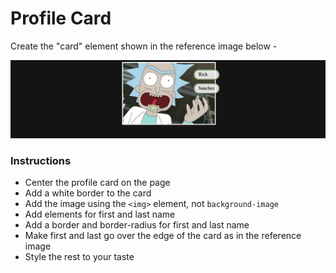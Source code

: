 # Profile Card

Create the "card" element shown in the reference image below -

![](reference.png)

### Instructions
- Center the profile card on the page
- Add a white border to the card
- Add the image using the `<img>` element, not `background-image`
- Add elements for first and last name
- Add a border and border-radius for first and last name
- Make first and last go over the edge of the card as in the reference image
- Style the rest to your taste